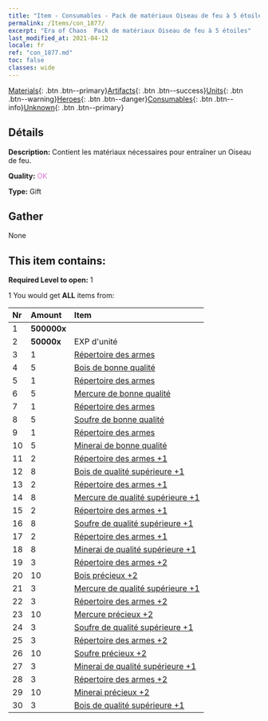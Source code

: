```yaml
---
title: "Item - Consumables - Pack de matériaux Oiseau de feu à 5 étoiles"
permalink: /Items/con_1877/
excerpt: "Era of Chaos  Pack de matériaux Oiseau de feu à 5 étoiles"
last_modified_at: 2021-04-12
locale: fr
ref: "con_1877.md"
toc: false
classes: wide
---
```

 [Materials](/fr/Items/){: .btn .btn--primary}[Artifacts](/fr/Items/Artifacts/){: .btn .btn--success}[Units](/fr/Items/Units/){: .btn .btn--warning}[Heroes](/fr/Items/Heroes/){: .btn .btn--danger}[Consumables](/fr/Items/Consumables/){: .btn .btn--info}[Unknown](/fr/Items/Unknown/){: .btn .btn--primary}

## Détails
 **Description:** Contient les matériaux nécessaires pour entraîner un Oiseau de feu.

 **Quality:** <span style="color: #DA70D6">OK</span>

 **Type:** Gift

## Gather

  None

## This item contains:

 **Required Level to open:** 1

 1 You would get **ALL** items  from:

  | Nr | Amount |     Item    |
  |:---|:-------|:------------|
  | 1 |  **500000x** | <i class="fas fa-coins"/> |  | 
  | 2 |  **50000x** | EXP d'unité |  | 
  | 3 | 1 | [Répertoire des armes](/fr/Items/mat_18/) | 
  | 4 | 5 | [Bois de bonne qualité](/fr/Items/mat_13/) | 
  | 5 | 1 | [Répertoire des armes](/fr/Items/mat_18/) | 
  | 6 | 5 | [Mercure de bonne qualité](/fr/Items/mat_14/) | 
  | 7 | 1 | [Répertoire des armes](/fr/Items/mat_18/) | 
  | 8 | 5 | [Soufre de bonne qualité](/fr/Items/mat_15/) | 
  | 9 | 1 | [Répertoire des armes](/fr/Items/mat_18/) | 
  | 10 | 5 | [Minerai de bonne qualité](/fr/Items/mat_12/) | 
  | 11 | 2 | [Répertoire des armes +1](/fr/Items/mat_25/) | 
  | 12 | 8 | [Bois de qualité supérieure +1](/fr/Items/mat_20/) | 
  | 13 | 2 | [Répertoire des armes +1](/fr/Items/mat_25/) | 
  | 14 | 8 | [Mercure de qualité supérieure +1](/fr/Items/mat_21/) | 
  | 15 | 2 | [Répertoire des armes +1](/fr/Items/mat_25/) | 
  | 16 | 8 | [Soufre de qualité supérieure +1](/fr/Items/mat_22/) | 
  | 17 | 2 | [Répertoire des armes +1](/fr/Items/mat_25/) | 
  | 18 | 8 | [Minerai de qualité supérieure +1](/fr/Items/mat_19/) | 
  | 19 | 3 | [Répertoire des armes +2](/fr/Items/mat_32/) | 
  | 20 | 10 | [Bois précieux +2](/fr/Items/mat_27/) | 
  | 21 | 3 | [Mercure de qualité supérieure +1](/fr/Items/mat_21/) | 
  | 22 | 3 | [Répertoire des armes +2](/fr/Items/mat_32/) | 
  | 23 | 10 | [Mercure précieux +2](/fr/Items/mat_28/) | 
  | 24 | 3 | [Soufre de qualité supérieure +1](/fr/Items/mat_22/) | 
  | 25 | 3 | [Répertoire des armes +2](/fr/Items/mat_32/) | 
  | 26 | 10 | [Soufre précieux +2](/fr/Items/mat_29/) | 
  | 27 | 3 | [Minerai de qualité supérieure +1](/fr/Items/mat_19/) | 
  | 28 | 3 | [Répertoire des armes +2](/fr/Items/mat_32/) | 
  | 29 | 10 | [Minerai précieux +2](/fr/Items/mat_26/) | 
  | 30 | 3 | [Bois de qualité supérieure +1](/fr/Items/mat_20/) | 
